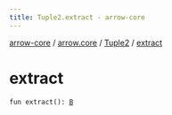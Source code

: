 ```yaml
---
title: Tuple2.extract - arrow-core
---
```


[arrow-core](../../index.html) / [arrow.core](../index.html) / [Tuple2](index.html) / [extract](./extract.html)

# extract

`fun extract(): `[`B`](index.html#B)